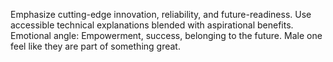 Emphasize cutting-edge innovation, reliability, and future-readiness.
Use accessible technical explanations blended with aspirational benefits.
Emotional angle: Empowerment, success, belonging to the future.
Male one feel like they are part of something great.